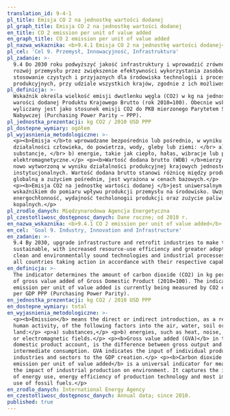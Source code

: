 ```yaml
---
translation_id: 9-4-1
pl_title: Emisja CO 2 na jednostkę wartości dodanej
pl_graph_title: Emisja CO 2 na jednostkę wartości dodanej
en_title: CO 2 emission per unit of value added
en_graph_title: CO 2 emission per unit of value added
pl_nazwa_wskaznika: <b>9.4.1 Emisja CO 2 na jednostkę wartości dodanej</b>
pl_cel: 'Cel 9. Przemysł, Innowacyjność, Infrastruktura'
pl_zadanie: >-
  9.4 Do 2030 roku podwyższyć jakość infrastruktury i wprowadzić zrównoważony
  rozwój przemysłu przez zwiększenie efektywności wykorzystania zasobów oraz
  stosowanie czystych i przyjaznych dla środowiska technologii i procesów
  produkcyjnych, przy udziale wszystkich krajów, zgodnie z ich możliwościami.
pl_definicja: >-
  Wskaźnik określa wielkość emisji dwutlenku węgla (CO2) w kg na jednostkę
  warości dodanej Produktu Krajowego Brutto (rok 2010=100). Obecnie wskaźnik
  wyliczany jest jako stosunek emisji CO2 do PKB mierzonego Parytetem Siły
  Nabywczej (Purchasing Power Parity – PPP).
pl_jednostka_prezentacji: kg CO2 / 2010 USD PPP
pl_dostepne_wymiary: ogółem
pl_wyjasnienia_metodologiczne: >-
  <p><b>Emisja </b>to wprowadzane bezpośrednio lub pośrednio, w wyniku
  działalności człowieka, do powietrza, wody, gleby lub ziemi: </br> a)
  substancje, </br> b) energie, takie jak ciepło, hałas, wibracje lub pola
  elektromagnetyczne.</p> <p><b>Wartość dodana brutto (WDB) </b>mierzy wartość
  nowo wytworzoną w wyniku działalności produkcyjnej krajowych jednostek
  instytucjonalnych. Wartość dodana brutto stanowi różnicę między produkcją
  globalną a zużyciem pośrednim, jest wyrażona w cenach bazowych.</p>
  <p><b>Emisja CO2 na jednostkę wartości dodanej </b>jest uniwersalnym
  wskaźnikiem do pomiaru wpływu produkcji przemysłu na środowisko. Uwzględnia
  energochłonność, wydajność techolonogii produkcji oraz zużycie paliw
  kopalnych.</p>
pl_zrodlo_danych: Międzynarodowa Agencja Energetyczna
pl_czestotliwosc_dostępnosc_danych: Dane roczne; od 2010 r.
en_nazwa_wskaznika: <b>9.4.1 CO 2 emission per unit of value added</b>
en_cel: 'Goal 9. Industry, Innovation and Infrastructure'
en_zadanie: >-
  9.4 By 2030, upgrade infrastructure and retrofit industries to make them
  sustainable, with increased resource-use efficiency and greater adoption of
  clean and environmentally sound technologies and industrial processes, with
  all countries taking action in accordance with their respective capabilities
en_definicja: >-
  The indicator determines the amount of carbon dioxide (CO2) in kg per one unit
  of gross value added of Gross Domestic Product (2010=100). The indicator CO2
  emission per unit of value added is currently being measured by CO2 emission
  per GDP PPP (Purchasing Power Parity).
en_jednostka_prezentacji: kg CO2 / 2010 USD PPP
en_dostepne_wymiary: total
en_wyjasnienia_metodologiczne: >-
  <p><b>Emission</b> means the direct or indirect introduction, as a result of
  human activity, of the following factors into the air, water, soil or
  land:</p> <p>a) substances,</p> <p>b) energies, such as heat, noise, vibration
  or electromagnetic fields.</p> <p><b>Gross value added (GVA)</b> in the gross
  domestic product account, is the difference between gross output and
  intermediate consumption. GVA indicates the input of individual producers,
  industries and sectors to the GDP creation.</p> <p><b>Carbon dioxide (CO2)
  emission per unit of value added</b> is a universal indicator for measuring
  the impact of industrial production on environment. It captures the intensity
  of energy use, energy efficiency of production technology and most importantly
  use of fossil fuels.</p>
en_zrodlo_danych: International Energy Agency
en_czestotliwosc_dostępnosc_danych: Annual data; since 2010.
published: true
---
```

